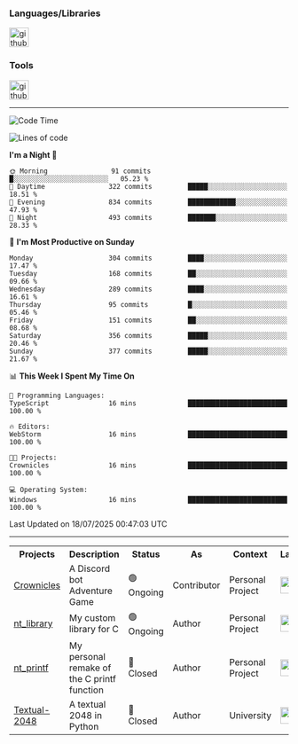 <div>
    <h3>Languages/Libraries</h3>
    <img alt="github-chart" src="https://skillicons.dev/icons?i=c,py,js,ts,discordjs,html,css,md,bash" height="35px">
</div>
<div>
    <h3>Tools</h3>
    <img alt="github-chart" src="https://skillicons.dev/icons?i=discord,git,github,gitlab,vscode,webstorm,pycharm,ubuntu,pnpm,nodejs,docker" height="35px">
</div>

---
<!--START_SECTION:waka-->
![Code Time](http://img.shields.io/badge/Code%20Time-292%20hrs%201%20min-blue)

![Lines of code](https://img.shields.io/badge/From%20Hello%20World%20I%27ve%20Written-89.7%20thousand%20lines%20of%20code-blue)

**I'm a Night 🦉** 

```text
🌞 Morning                91 commits          █░░░░░░░░░░░░░░░░░░░░░░░░   05.23 % 
🌆 Daytime                322 commits         █████░░░░░░░░░░░░░░░░░░░░   18.51 % 
🌃 Evening                834 commits         ████████████░░░░░░░░░░░░░   47.93 % 
🌙 Night                  493 commits         ███████░░░░░░░░░░░░░░░░░░   28.33 % 
```
📅 **I'm Most Productive on Sunday** 

```text
Monday                   304 commits         ████░░░░░░░░░░░░░░░░░░░░░   17.47 % 
Tuesday                  168 commits         ██░░░░░░░░░░░░░░░░░░░░░░░   09.66 % 
Wednesday                289 commits         ████░░░░░░░░░░░░░░░░░░░░░   16.61 % 
Thursday                 95 commits          █░░░░░░░░░░░░░░░░░░░░░░░░   05.46 % 
Friday                   151 commits         ██░░░░░░░░░░░░░░░░░░░░░░░   08.68 % 
Saturday                 356 commits         █████░░░░░░░░░░░░░░░░░░░░   20.46 % 
Sunday                   377 commits         █████░░░░░░░░░░░░░░░░░░░░   21.67 % 
```


📊 **This Week I Spent My Time On** 

```text
💬 Programming Languages: 
TypeScript               16 mins             █████████████████████████   100.00 % 

🔥 Editors: 
WebStorm                 16 mins             █████████████████████████   100.00 % 

🐱‍💻 Projects: 
Crownicles               16 mins             █████████████████████████   100.00 % 

💻 Operating System: 
Windows                  16 mins             █████████████████████████   100.00 % 
```


 Last Updated on 18/07/2025 00:47:03 UTC
<!--END_SECTION:waka-->

---
<table>
    <tr>
        <th>Projects</th>
        <th>Description</th>
        <th>Status</th>
        <th>As</th>
        <th>Context</th>
        <th>Language</th>
    </tr>
    <tr>
        <td>
            <a href="https://github.com/Crownicles/Crownicles">Crownicles</a>
        </td>
        <td>
            A Discord bot Adventure Game
        </td>
        <td>
            🟢 Ongoing
        </td>
        <td>
            Contributor
        </td>
        <td>
            Personal Project
        </td>
        <td>
            <img alt="ts icon" src="https://skillicons.dev/icons?i=ts" height="30px">
        </td>
    </tr>
    <tr>
        <td>
            <a href="https://github.com/Ntalcme/nt_library">nt_library</a>
        </td>
        <td>
            My custom library for C
        </td>
        <td>
            🟢 Ongoing
        </td>
        <td>
            Author
        </td>
        <td>
            Personal Project
        </td>
        <td>
            <img alt="ts icon" src="https://skillicons.dev/icons?i=c" height="30px">
        </td>
    <tr>
        <td>
            <a href="https://github.com/Ntalcme/nt_printf">nt_printf</a>
        </td>
        <td>
             My personal remake of the C printf function 
        </td>
        <td>
            🔴 Closed
        </td>
        <td>
            Author
        </td>
        <td>
            Personal Project
        </td>
        <td>
            <img alt="ts icon" src="https://skillicons.dev/icons?i=c" height="30px">
        </td>
    </tr>
    <tr>
        <td>
            <a href="https://github.com/Ntalcme/Textual-2048">Textual-2048</a>
        </td>
        <td>
             A textual 2048 in Python
        </td>
        <td>
            🔴 Closed
        </td>
        <td>
            Author
        </td>
        <td>
            University
        </td>
        <td>
            <img alt="ts icon" src="https://skillicons.dev/icons?i=py" height="30px">
        </td>
    </tr>
</table>
